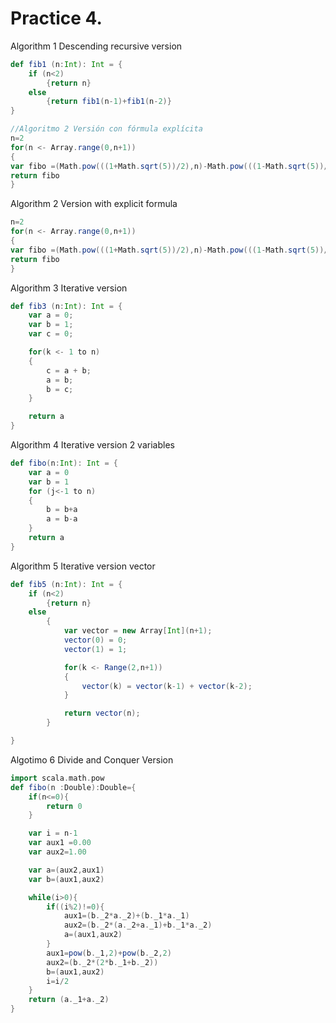 # Practice 4.

Algorithm 1 Descending recursive version
```scala
def fib1 (n:Int): Int = {
    if (n<2)
        {return n}
    else
        {return fib1(n-1)+fib1(n-2)}
}

//Algoritmo 2 Versión con fórmula explícita
n=2
for(n <- Array.range(0,n+1))
{
var fibo =(Math.pow(((1+Math.sqrt(5))/2),n)-Math.pow(((1-Math.sqrt(5))/2),n))/Math.sqrt(5)
return fibo
}
```

Algorithm 2 Version with explicit formula
```scala
n=2
for(n <- Array.range(0,n+1))
{
var fibo =(Math.pow(((1+Math.sqrt(5))/2),n)-Math.pow(((1-Math.sqrt(5))/2),n))/Math.sqrt(5)
return fibo
}
```

Algorithm 3 Iterative version
```scala
def fib3 (n:Int): Int = {
    var a = 0;
    var b = 1;
    var c = 0;

    for(k <- 1 to n)
    {
        c = a + b;
        a = b;
        b = c;
    }

    return a
}
```

Algorithm 4 Iterative version 2 variables
```scala
def fibo(n:Int): Int = {
    var a = 0
    var b = 1
    for (j<-1 to n)
    {
        b = b+a
        a = b-a
    }
    return a
}
```

Algorithm 5 Iterative version vector
```scala
def fib5 (n:Int): Int = {
    if (n<2)
        {return n}
    else 
        {
            var vector = new Array[Int](n+1);
            vector(0) = 0;
            vector(1) = 1;

            for(k <- Range(2,n+1))
            {
                vector(k) = vector(k-1) + vector(k-2);
            }

            return vector(n);
        }

}
```

Algotimo 6 Divide and Conquer Version
```scala
import scala.math.pow
def fibo(n :Double):Double={
    if(n<=0){
        return 0
    }

    var i = n-1
    var aux1 =0.00
    var aux2=1.00

    var a=(aux2,aux1)
    var b=(aux1,aux2)

    while(i>0){
        if((i%2)!=0){
            aux1=(b._2*a._2)+(b._1*a._1)
            aux2=(b._2*(a._2+a._1)+b._1*a._2)
            a=(aux1,aux2)
        }
        aux1=pow(b._1,2)+pow(b._2,2)
        aux2=(b._2*(2*b._1+b._2))
        b=(aux1,aux2)
        i=i/2
    }
    return (a._1+a._2)
}
```
